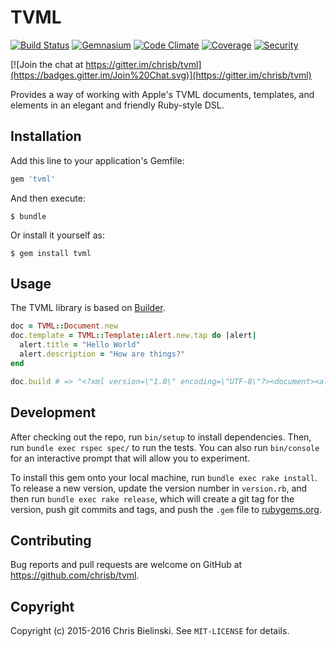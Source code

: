 # TVML

[![Build Status](https://img.shields.io/travis/chrisb/tvml/master.svg?style=flat-square)](https://travis-ci.org/chrisb/tvml)
[![Gemnasium](https://img.shields.io/gemnasium/chrisb/tvml.svg?style=flat-square)](https://gemnasium.com/chrisb/tvml)
[![Code Climate](https://img.shields.io/codeclimate/github/chrisb/tvml.svg?style=flat-square)](https://codeclimate.com/github/chrisb/tvml)
[![Coverage](https://img.shields.io/coveralls/chrisb/tvml.svg?style=flat-square)](https://coveralls.io/r/chrisb/tvml)
[![Security](https://hakiri.io/github/chrisb/tvml/master.svg)](https://hakiri.io/github/chrisb/tvml/master/shield)

[![Join the chat at https://gitter.im/chrisb/tvml](https://badges.gitter.im/Join%20Chat.svg)](https://gitter.im/chrisb/tvml)

Provides a way of working with Apple's TVML documents, templates, and elements in an elegant and friendly Ruby-style DSL.

## Installation

Add this line to your application's Gemfile:

```ruby
gem 'tvml'
```

And then execute:

    $ bundle

Or install it yourself as:

    $ gem install tvml

## Usage

The TVML library is based on [Builder](https://github.com/jimweirich/builder).

```ruby
doc = TVML::Document.new
doc.template = TVML::Template::Alert.new.tap do |alert|
  alert.title = "Hello World"
  alert.description = "How are things?"
end

doc.build # => "<?xml version=\"1.0\" encoding=\"UTF-8\"?><document><alertTemplate><description>How are things?</description><title>Hello World</title></alertTemplate></document>"
```

## Development

After checking out the repo, run `bin/setup` to install dependencies. Then, run `bundle exec rspec spec/` to run the tests. You can also run `bin/console` for an interactive prompt that will allow you to experiment.

To install this gem onto your local machine, run `bundle exec rake install`. To release a new version, update the version number in `version.rb`, and then run `bundle exec rake release`, which will create a git tag for the version, push git commits and tags, and push the `.gem` file to [rubygems.org](https://rubygems.org).

## Contributing

Bug reports and pull requests are welcome on GitHub at https://github.com/chrisb/tvml.

## Copyright

Copyright (c) 2015-2016 Chris Bielinski. See `MIT-LICENSE` for details.
